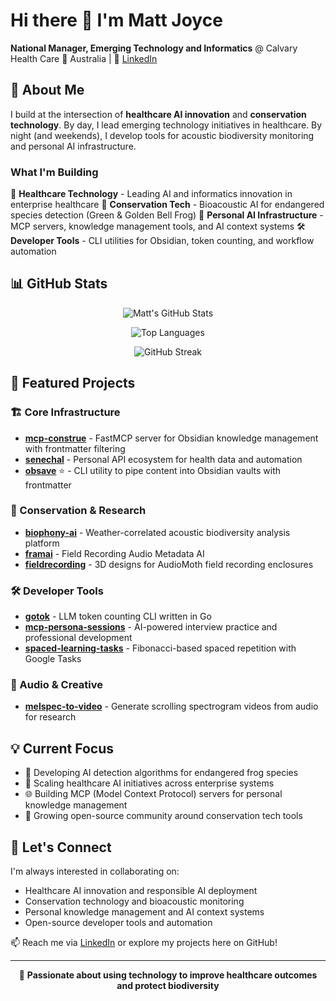 # Hi there 👋 I'm Matt Joyce

**National Manager, Emerging Technology and Informatics** @ Calvary Health Care
📍 Australia | 🔗 [LinkedIn](https://www.linkedin.com/in/matthew-joyce)

## 🚀 About Me

I build at the intersection of **healthcare AI innovation** and **conservation technology**. By day, I lead emerging technology initiatives in healthcare. By night (and weekends), I develop tools for acoustic biodiversity monitoring and personal AI infrastructure.

### What I'm Building

🏥 **Healthcare Technology** - Leading AI and informatics innovation in enterprise healthcare
🐸 **Conservation Tech** - Bioacoustic AI for endangered species detection (Green & Golden Bell Frog)
🤖 **Personal AI Infrastructure** - MCP servers, knowledge management tools, and AI context systems
🛠️ **Developer Tools** - CLI utilities for Obsidian, token counting, and workflow automation

## 📊 GitHub Stats

<div align="center">

![Matt's GitHub Stats](https://github-readme-stats.vercel.app/api?username=mattjoyce&show_icons=true&theme=tokyonight&hide_border=true&include_all_commits=true&count_private=true)

![Top Languages](https://github-readme-stats.vercel.app/api/top-langs/?username=mattjoyce&layout=compact&theme=tokyonight&hide_border=true&langs_count=8)

![GitHub Streak](https://github-readme-streak-stats.herokuapp.com/?user=mattjoyce&theme=tokyonight&hide_border=true)

</div>

## 🌟 Featured Projects

### 🏗️ Core Infrastructure
- **[mcp-construe](https://github.com/mattjoyce/mcp-construe)** - FastMCP server for Obsidian knowledge management with frontmatter filtering
- **[senechal](https://github.com/mattjoyce/senechal)** - Personal API ecosystem for health data and automation
- **[obsave](https://github.com/mattjoyce/obsave)** ⭐ - CLI utility to pipe content into Obsidian vaults with frontmatter

### 🧬 Conservation & Research
- **[biophony-ai](https://github.com/mattjoyce/biophony-ai)** - Weather-correlated acoustic biodiversity analysis platform
- **[framai](https://github.com/mattjoyce/framai)** - Field Recording Audio Metadata AI
- **[fieldrecording](https://github.com/mattjoyce/fieldrecording)** - 3D designs for AudioMoth field recording enclosures

### 🛠️ Developer Tools
- **[gotok](https://github.com/mattjoyce/gotok)** - LLM token counting CLI written in Go
- **[mcp-persona-sessions](https://github.com/mattjoyce/mcp-persona-sessions)** - AI-powered interview practice and professional development
- **[spaced-learning-tasks](https://github.com/mattjoyce/spaced-learning-tasks)** - Fibonacci-based spaced repetition with Google Tasks

### 🎵 Audio & Creative
- **[melspec-to-video](https://github.com/mattjoyce/melspec-to-video)** - Generate scrolling spectrogram videos from audio for research

## 💡 Current Focus

- 🔬 Developing AI detection algorithms for endangered frog species
- 🏥 Scaling healthcare AI initiatives across enterprise systems
- 🌐 Building MCP (Model Context Protocol) servers for personal knowledge management
- 🎯 Growing open-source community around conservation tech tools

## 🤝 Let's Connect

I'm always interested in collaborating on:
- Healthcare AI innovation and responsible AI deployment
- Conservation technology and bioacoustic monitoring
- Personal knowledge management and AI context systems
- Open-source developer tools and automation

📫 Reach me via [LinkedIn](https://www.linkedin.com/in/matthew-joyce) or explore my projects here on GitHub!

---

<div align="center">

💚 **Passionate about using technology to improve healthcare outcomes and protect biodiversity**

</div>
